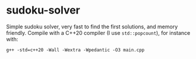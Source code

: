 # sudoku-solver
Simple sudoku solver, very fast to find the first solutions, and memory friendly.
Compile with a C++20 compiler (I use `std::popcount`), for instance with:
```
g++ -std=c++20 -Wall -Wextra -Wpedantic -O3 main.cpp
```

